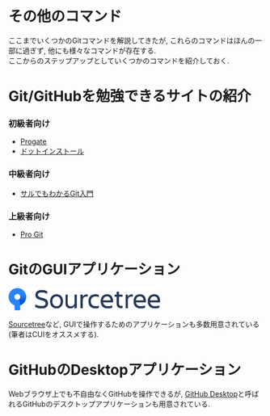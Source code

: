 # その他のコマンド
ここまでいくつかのGitコマンドを解説してきたが, これらのコマンドはほんの一部に過ぎず, 他にも様々なコマンドが存在する.  
ここからのステップアップとしていくつかのコマンドを紹介しておく.

<!-- TODO: コマンド一覧 -->

# Git/GitHubを勉強できるサイトの紹介

### 初級者向け
- [Progate](https://prog-8.com/languages/git)
- [ドットインストール](https://dotinstall.com/lessons/basic_git)

### 中級者向け
- [サルでもわかるGit入門](https://backlog.com/ja/git-tutorial/)

### 上級者向け
- [Pro Git](https://progit-ja.github.io/)

# GitのGUIアプリケーション

<img src="/img/003_install_git/001.png" width="300">

[Sourcetree](https://ja.atlassian.com/software/sourcetree)など, GUIで操作するためのアプリケーションも多数用意されている(筆者はCUIをオススメする).

# GitHubのDesktopアプリケーション

Webブラウザ上でも不自由なくGitHubを操作できるが, [GitHub Desktop](https://desktop.github.com/)と呼ばれるGitHubのデスクトップアプリケーションも用意されている.
